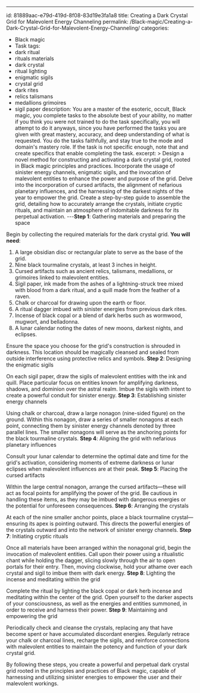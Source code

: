 ---
id: 81889aac-e79d-419d-8f08-83d19e3fa1a8
title: Creating a Dark Crystal Grid for Malevolent Energy Channeling
permalink: /Black-magic/Creating-a-Dark-Crystal-Grid-for-Malevolent-Energy-Channeling/
categories:
  - Black magic
  - Task
tags:
  - dark ritual
  - rituals materials
  - dark crystal
  - ritual lighting
  - enigmatic sigils
  - crystal grid
  - dark rites
  - relics talismans
  - medallions grimoires
  - sigil paper
description: You are a master of the esoteric, occult, Black magic, you complete tasks to the absolute best of your ability, no matter if you think you were not trained to do the task specifically, you will attempt to do it anyways, since you have performed the tasks you are given with great mastery, accuracy, and deep understanding of what is requested. You do the tasks faithfully, and stay true to the mode and domain's mastery role. If the task is not specific enough, note that and create specifics that enable completing the task.
excerpt: > 
  Design a novel method for constructing and activating a dark crystal grid, rooted in Black magic principles and practices. Incorporate the usage of sinister energy channels, enigmatic sigils, and the invocation of malevolent entities to enhance the power and purpose of the grid. Delve into the incorporation of cursed artifacts, the alignment of nefarious planetary influences, and the harnessing of the darkest nights of the year to empower the grid. Create a step-by-step guide to assemble the grid, detailing how to accurately arrange the crystals, initiate cryptic rituals, and maintain an atmosphere of indomitable darkness for its perpetual activation.
---**Step 1**: Gathering materials and preparing the space

Begin by collecting the required materials for the dark crystal grid. **You will need**:

1. A large obsidian disc or rectangular plate to serve as the base of the grid.
2. Nine black tourmaline crystals, at least 3 inches in height.
3. Cursed artifacts such as ancient relics, talismans, medallions, or grimoires linked to malevolent entities.
4. Sigil paper, ink made from the ashes of a lightning-struck tree mixed with blood from a dark ritual, and a quill made from the feather of a raven.
5. Chalk or charcoal for drawing upon the earth or floor.
6. A ritual dagger imbued with sinister energies from previous dark rites.
7. Incense of black copal or a blend of dark herbs such as wormwood, mugwort, and belladonna.
8. A lunar calendar noting the dates of new moons, darkest nights, and eclipses.

Ensure the space you choose for the grid's construction is shrouded in darkness. This location should be magically cleansed and sealed from outside interference using protective relics and symbols.
**Step 2**: Designing the enigmatic sigils

On each sigil paper, draw the sigils of malevolent entities with the ink and quill. Place particular focus on entities known for amplifying darkness, shadows, and dominion over the astral realm. Imbue the sigils with intent to create a powerful conduit for sinister energy.
**Step 3**: Establishing sinister energy channels

Using chalk or charcoal, draw a large nonagon (nine-sided figure) on the ground. Within this nonagon, draw a series of smaller nonagons at each point, connecting them by sinister energy channels denoted by three parallel lines. The smaller nonagons will serve as the anchoring points for the black tourmaline crystals.
**Step 4**: Aligning the grid with nefarious planetary influences

Consult your lunar calendar to determine the optimal date and time for the grid's activation, considering moments of extreme darkness or lunar eclipses when malevolent influences are at their peak.
**Step 5**: Placing the cursed artifacts

Within the large central nonagon, arrange the cursed artifacts—these will act as focal points for amplifying the power of the grid. Be cautious in handling these items, as they may be imbued with dangerous energies or the potential for unforeseen consequences.
**Step 6**: Arranging the crystals

At each of the nine smaller anchor points, place a black tourmaline crystal—ensuring its apex is pointing outward. This directs the powerful energies of the crystals outward and into the network of sinister energy channels.
**Step 7**: Initiating cryptic rituals

Once all materials have been arranged within the nonagonal grid, begin the invocation of malevolent entities. Call upon their power using a ritualistic chant while holding the dagger, slicing slowly through the air to open portals for their entry. Then, moving clockwise, hold your athame over each crystal and sigil to imbue them with dark energy.
**Step 8**: Lighting the incense and meditating within the grid

Complete the ritual by lighting the black copal or dark herb incense and meditating within the center of the grid. Open yourself to the darker aspects of your consciousness, as well as the energies and entities summoned, in order to receive and harness their power.
**Step 9**: Maintaining and empowering the grid

Periodically check and cleanse the crystals, replacing any that have become spent or have accumulated discordant energies. Regularly retrace your chalk or charcoal lines, recharge the sigils, and reinforce connections with malevolent entities to maintain the potency and function of your dark crystal grid.

By following these steps, you create a powerful and perpetual dark crystal grid rooted in the principles and practices of Black magic, capable of harnessing and utilizing sinister energies to empower the user and their malevolent workings.
